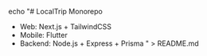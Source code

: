 echo "# LocalTrip Monorepo

- Web: Next.js + TailwindCSS
- Mobile: Flutter
- Backend: Node.js + Express + Prisma
" > README.md


